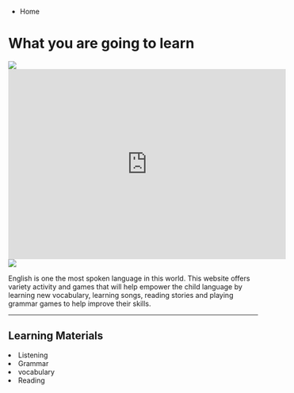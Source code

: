 
<ul class="breadcrumb">
  <li>Home</li>
</ul>

<h1> What you are going to learn</h1>

<img src="http://http://vignette2.wikia.nocookie.net/bravefrontierglobal/images/4/42/Welcome.png/revision/latest?cb=20141005094710.jpg" />


<iframe src="https://archive.org/embed/AUDIO1_20171122" width="560" height="384" frameborder="0" webkitallowfullscreen="true" mozallowfullscreen="true" allowfullscreen></iframe>
<img src="http://clipart-library.com/img1/1408703.jpg" />
<p>English is one the most spoken language in this world. This website offers variety activity and games that will help empower the child language by learning new vocabulary, learning songs, reading stories and playing grammar games to help improve their skills.   </p>

<hr>
<h2>Learning Materials </h2>

 <li>Listening
 <li>Grammar
 <li>vocabulary 
<li>Reading   




  
 
 
 
  

  

 
  






